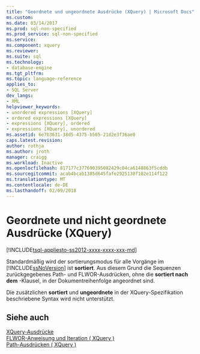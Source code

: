 ```yaml
---
title: "Geordnete und ungeordnete Ausdrücke (XQuery) | Microsoft Docs"
ms.custom: 
ms.date: 03/14/2017
ms.prod: sql-non-specified
ms.prod_service: sql-non-specified
ms.service: 
ms.component: xquery
ms.reviewer: 
ms.suite: sql
ms.technology:
- database-engine
ms.tgt_pltfrm: 
ms.topic: language-reference
applies_to:
- SQL Server
dev_langs:
- XML
helpviewer_keywords:
- unordered expressions [XQuery]
- ordered expressions [XQuery]
- expressions [XQuery], ordered
- expressions [XQuery], unordered
ms.assetid: 6e7b3631-38d5-4375-b565-21d2e3f36ae0
caps.latest.revision: 
author: rothja
ms.author: jroth
manager: craigg
ms.workload: Inactive
ms.openlocfilehash: 817177c377690395082429c04ca6148863f5cddb
ms.sourcegitcommit: acab4bcab1385d645fafe2925130f102e114f122
ms.translationtype: MT
ms.contentlocale: de-DE
ms.lasthandoff: 02/09/2018
---
```

# <a name="ordered-and-unordered-expressions-xquery"></a>Geordnete und nicht geordnete Ausdrücke (XQuery)
[!INCLUDE[tsql-appliesto-ss2012-xxxx-xxxx-xxx-md](../includes/tsql-appliesto-ss2012-xxxx-xxxx-xxx-md.md)]

  Standardmäßig wird der sortierungsmodus für alle Vorgänge im [!INCLUDE[ssNoVersion](../includes/ssnoversion-md.md)] ist **sortiert**. Aus diesem Grund die Sequenzen zurückgegebenes Path- und FLWOR-Ausdrücken, ohne die **sortiert nach dem** -Klausel, in der Dokumentreihenfolge angeordnet sind.  
  
 Die zusätzlichen **sortiert** und **ungeordnete** in der XQuery-Spezifikation beschriebene Syntax wird nicht unterstützt.  
  
## <a name="see-also"></a>Siehe auch  
 [XQuery-Ausdrücke](../xquery/xquery-expressions.md)   
 [FLWOR-Anweisung und Iteration &#40; XQuery &#41;](../xquery/flwor-statement-and-iteration-xquery.md)   
 [Path-Ausdrücken &#40; XQuery &#41;](../xquery/path-expressions-xquery.md)  
  
  
